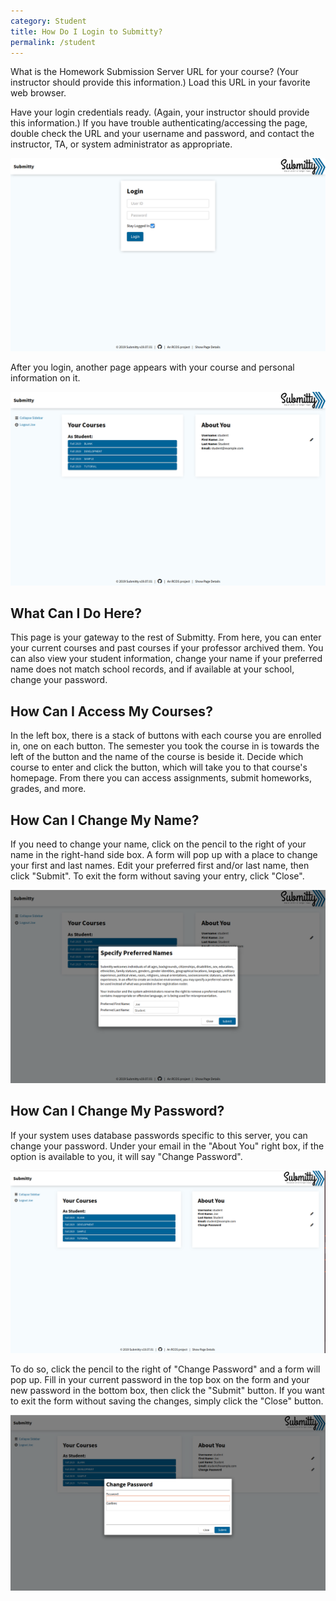 ```yaml
---
category: Student
title: How Do I Login to Submitty?
permalink: /student
---
```


What is the Homework Submission Server URL for your course?  (Your
instructor should provide this information.)  Load this URL in your
favorite web browser.

Have your login credentials ready.  (Again, your instructor should
provide this information.)  If you have trouble
authenticating/accessing the page, double check the URL and your
username and password, and contact the instructor, TA, or system
administrator as appropriate.

![](/images/Login.png)

After you login, another page appears with your course and personal information on it.

![](/images/Homepage.png)

## What Can I Do Here?

This page is your gateway to the rest of Submitty. From here, you can enter
your current courses and past courses if your professor archived them. You can also view your student
information, change your name if your preferred name does not match school records, and if available
at your school, change your password.

## How Can I Access My Courses?

In the left box, there is a stack of buttons with each course you are enrolled in, one on each button. The
semester you took the course in is towards the left of the button and the name of the course is beside it.
Decide which course  to enter and click the button, which will take you to that course's homepage. From
there you can access assignments, submit homeworks, grades, and more.

## How Can I Change My Name?

If you need to change your name, click on the pencil to the right of your name in the right-hand side box.
A form will pop up with a place to change your first and last names. Edit your preferred first and/or
last name, then click "Submit". To exit the form without saving your entry, click "Close".

![](/images/PreferredNameForm.png)

## How Can I Change My Password?

If your system uses database passwords specific to this server, you can change your password. Under
your email in the "About You" right box, if the option is available to you, it will say "Change Password".

![](/images/HomepagePassword.png)

To do so, click the pencil to the right of "Change Password" and a form will pop up. Fill in your current
password in the top box on the form and your new password in the bottom box, then click the "Submit" button.
If you want to exit the form without saving the changes, simply click the "Close" button.

![](/images/ChangePasswordForm.png)

